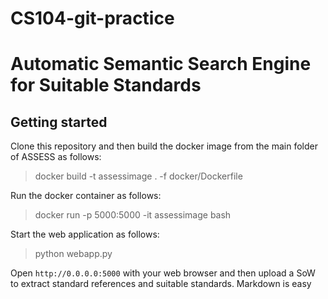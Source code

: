 # CS104-git-practice

# Automatic Semantic Search Engine for Suitable Standards 

## Getting started

Clone this repository and then build the docker image from the main folder of ASSESS as follows:

> docker build -t assessimage . -f docker/Dockerfile

Run the docker container as follows:

> docker run -p 5000:5000 -it assessimage bash

Start the web application as follows:

> python webapp.py

Open `http://0.0.0.0:5000` with your web browser and then upload a SoW to extract standard references and suitable standards.
Markdown is easy
